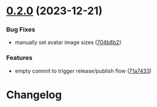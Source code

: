 # [0.2.0](https://github.com/JoshuaKGoldberg/github-sponsors-to-markdown/compare/0.1.1...0.2.0) (2023-12-21)

### Bug Fixes

- manually set avatar image sizes ([704b8b2](https://github.com/JoshuaKGoldberg/github-sponsors-to-markdown/commit/704b8b22e7e7634bf77f6e04b2e15b8bbf4b90bf))

### Features

- empty commit to trigger release/publish flow ([71a7433](https://github.com/JoshuaKGoldberg/github-sponsors-to-markdown/commit/71a743347598239dd3fa459a665a515ab1cb4017))

# Changelog
